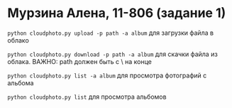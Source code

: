 # Мурзина Алена, 11-806 (задание 1)

`python cloudphoto.py upload -p path -a album` для загрузки файла в облако

`python cloudphoto.py download -p path -a album` для скачки файла из облака. ВАЖНО: path должен быть с \ на конце

`python cloudphoto.py list -a album` для просмотра фотографий с альбома

`python cloudphoto.py list` для просмотра альбомов